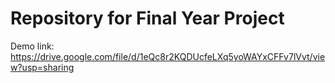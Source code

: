 # Repository for Final Year Project
Demo link: https://drive.google.com/file/d/1eQc8r2KQDUcfeLXq5yoWAYxCFFv7lVvt/view?usp=sharing
